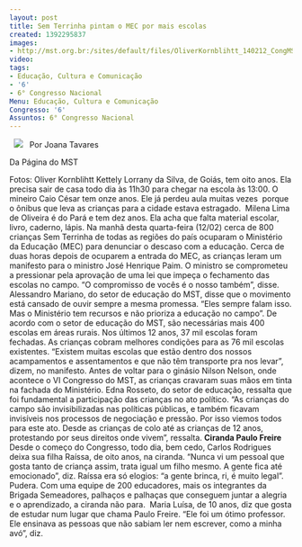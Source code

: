 ```yaml
---
layout: post
title: Sem Terrinha pintam o MEC por mais escolas
created: 1392295837
images:
- http://mst.org.br:/sites/default/files/OliverKornblihtt_140212_CongMST_176.jpg
video: 
tags:
- Educação, Cultura e Comunicação
- '6'
- 6° Congresso Nacional
Menu: Educação, Cultura e Comunicação
Congresso: '6'
Assuntos: 6° Congresso Nacional
---
```



 
![](/sites/default/files/OliverKornblihtt_140212_CongMST_176.jpg)
 
Por Joana Tavares

Da Página do MST


Fotos: Oliver Kornblihtt
Kettely Lorrany da Silva, de Goiás, tem oito anos. Ela precisa sair de casa todo dia às 11h30 para chegar na escola às 13:00. O mineiro Caio César tem onze anos. Ele já perdeu aula muitas vezes  porque o ônibus que leva as crianças para a cidade estava estragado. 
Milena Lima de Oliveira é do Pará e tem dez anos. Ela acha que falta material escolar, livro, caderno, lápis. Na manhã desta quarta-feira (12/02) cerca de 800 crianças Sem Terrinha de todas as regiões do país ocuparam o Ministério da Educação (MEC) para denunciar o descaso com a educação.
Cerca de duas horas depois de ocuparem a entrada do MEC, as crianças leram um manifesto para o ministro José Henrique Paim. O ministro se comprometeu a pressionar pela aprovação de uma lei que impeça o fechamento das escolas no campo. “O compromisso de vocês é o nosso também”, disse. 
Alessandro Mariano, do setor de educação do MST, disse que o movimento está cansado de ouvir sempre a mesma promessa. “Eles sempre falam isso. Mas o Ministério tem recursos e não prioriza a educação no campo”.
De acordo com o setor de educação do MST, são necessárias mais 400 escolas em áreas rurais. Nos últimos 12 anos, 37 mil escolas foram fechadas. As crianças cobram melhores condições para as 76 mil escolas existentes. “Existem muitas escolas que estão dentro dos nossos acampamentos e assentamentos e que não têm transporte pra nos levar”, dizem, no manifesto.
Antes de voltar para o ginásio Nilson Nelson, onde acontece o VI Congresso do MST, as crianças cravaram suas mãos em tinta na fachada do Ministério.
Edna Rosseto, do setor de educação, ressalta que foi fundamental a participação das crianças no ato político. “As crianças do campo são invisibilizadas nas políticas públicas, e também ficavam invisíveis nos processos de negociação e pressão. Por isso viemos todos para este ato. Desde as crianças de colo até as crianças de 12 anos, protestando por seus direitos onde vivem”, ressalta.
**Ciranda Paulo Freire**
Desde o começo do Congresso, todo dia, bem cedo, Carlos Rodrigues deixa sua filha Raíssa, de oito anos, na ciranda. “Nunca vi um pessoal que gosta tanto de criança assim, trata igual um filho mesmo. A gente fica até emocionado”, diz. Raíssa era só elogios: “a gente brinca, ri, é muito legal”.
Pudera. Com uma equipe de 200 educadores, mais os integrantes da Brigada Semeadores, palhaços e palhaças que conseguem juntar a alegria e o aprendizado, a ciranda não para. 
Maria Luísa, de 10 anos, diz que gosta de estudar num lugar que chama Paulo Freire. “Ele foi um ótimo professor. Ele ensinava as pessoas que não sabiam ler nem escrever, como a minha avó”, diz. 
 
